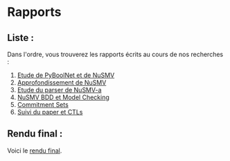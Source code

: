 # Rapports

## Liste :
Dans l'ordre, vous trouverez les rapports écrits au cours de nos recherches :
1. [Etude de PyBoolNet et de NuSMV](Etude_de_PyBoolNet_et_de_nuSMV.pdf)
2. [Approfondissement de NuSMV](Approfondissement_nuSMV.pdf)
3. [Etude du parser de NuSMV-a](Etude_du_parser_de_NuSMV-a.pdf)
4. [NuSMV BDD et Model Checking](NuSMV_BDD_and_Model_Checking.pdf)
5. [Commitment Sets](Commitment_Sets.pdf)
6. [Suivi du paper et CTLs](Suivi_paper_model_checking.pdf)

## Rendu final :
 Voici le [rendu final]( SINGLAN_MICHELUCCI_Rapport_TER.pdf).